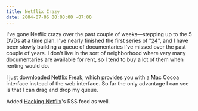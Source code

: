 ```yaml
---
title: Netflix Crazy
date: 2004-07-06 00:00:00 -07:00
---
```


<p>
I've gone Netflix crazy over the past couple of weeks&#8212;stepping up to the 5 DVDs at a time plan. I've nearly finished the first series of "<a href="http://www.netflix.com/MovieDisplay?movieid=60030505&trkid=73">24</a>", and I have been slowly building a queue of documentaries I've missed over the past couple of years. I don't live in the sort of neighborhood where very many documentaries are available for rent, so I tend to buy a lot of them when renting would do.
</p>
<p>
I just downloaded <a href="http://www.thelittleappfactory.com/software/netflixfreak.php">Netflix Freak</a>, which provides you with a Mac Cocoa interface instead of the web interface. So far the only advantage I can see is that I can drag and drop my queue.
</p>
<p>
Added <a href="http://www.hackingnetflix.com/netflix/">Hacking Netflix</a>'s RSS feed as well.
</p>
